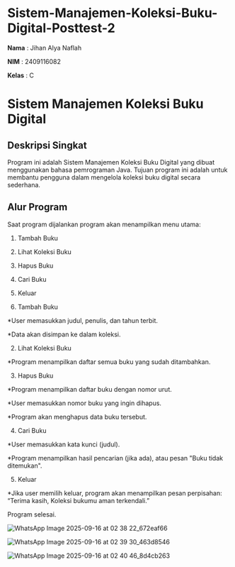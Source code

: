 # Sistem-Manajemen-Koleksi-Buku-Digital-Posttest-2
**Nama**  : Jihan Alya Naflah  

**NIM**   : 2409116082

**Kelas** : C

# Sistem Manajemen Koleksi Buku Digital
## Deskripsi Singkat
Program ini adalah Sistem Manajemen Koleksi Buku Digital yang dibuat menggunakan bahasa pemrograman Java.
Tujuan program ini adalah untuk membantu pengguna dalam mengelola koleksi buku digital secara sederhana.


## Alur Program
Saat program dijalankan program akan menampilkan menu utama:

1. Tambah Buku
2. Lihat Koleksi Buku
3. Hapus Buku
4. Cari Buku
5. Keluar

1. Tambah Buku

*User memasukkan judul, penulis, dan tahun terbit.

*Data akan disimpan ke dalam koleksi.

2. Lihat Koleksi Buku

*Program menampilkan daftar semua buku yang sudah ditambahkan.

3. Hapus Buku

*Program menampilkan daftar buku dengan nomor urut.

*User memasukkan nomor buku yang ingin dihapus.

*Program akan menghapus data buku tersebut.

4. Cari Buku

*User memasukkan kata kunci (judul).

*Program menampilkan hasil pencarian (jika ada), atau pesan "Buku tidak ditemukan".

5. Keluar

*Jika user memilih keluar, program akan menampilkan pesan perpisahan:
“Terima kasih, Koleksi bukumu aman terkendali.”

Program selesai.


![WhatsApp Image 2025-09-16 at 02 38 22_672eaf66](https://github.com/user-attachments/assets/76f3b580-1605-467b-be92-9fc5bc3c16ba)

![WhatsApp Image 2025-09-16 at 02 39 30_463d8546](https://github.com/user-attachments/assets/932f7d7a-f4bc-488a-8b26-ecc581776f05)

![WhatsApp Image 2025-09-16 at 02 40 46_8d4cb263](https://github.com/user-attachments/assets/3cdd2d2c-bd92-4dbd-8e21-02692e55d190)


